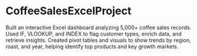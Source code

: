 # CoffeeSalesExcelProject
Built an interactive Excel dashboard analyzing 5,000+ coffee sales records. Used IF, VLOOKUP, and INDEX to flag customer types, enrich data, and retrieve insights. Created pivot tables and visuals to show trends by region, roast, and year, helping identify top products and key growth markets.
